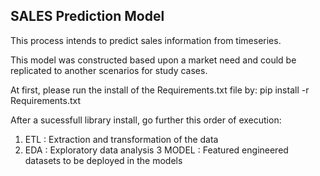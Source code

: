 ## SALES Prediction Model

This process intends to predict sales information from timeseries.

This model was constructed based upon a market need and could be replicated to another scenarios for study cases.

At first, please run the install of the Requirements.txt file by:
pip install -r Requirements.txt

After a sucessfull library install, go further this order of execution:

1. ETL  : Extraction and transformation of the data
2. EDA  : Exploratory data analysis
3 MODEL : Featured engineered datasets to be deployed in the models
